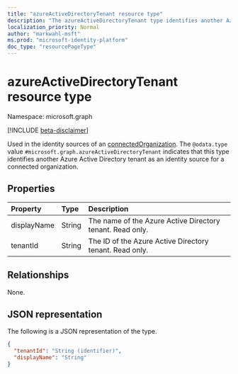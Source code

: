 ```yaml
---
title: "azureActiveDirectoryTenant resource type"
description: "The azureActiveDirectoryTenant type identifies another Azure Active Directory tenant as an identity source for a connected organization."
localization_priority: Normal
author: "markwahl-msft"
ms.prod: "microsoft-identity-platform"
doc_type: "resourcePageType"
---
```


# azureActiveDirectoryTenant resource type

Namespace: microsoft.graph

[!INCLUDE [beta-disclaimer](../../includes/beta-disclaimer.md)]

Used in the identity sources of an [connectedOrganization](connectedOrganization.md). The `@odata.type` value `#microsoft.graph.azureActiveDirectoryTenant` indicates that this type identifies another Azure Active Directory tenant as an identity source for a connected organization.

## Properties

| Property                     | Type                      | Description |
| :--------------------------- | :------------------------ | :---------- |
| displayName |String | The name of the Azure Active Directory tenant. Read only. |
| tenantId |String | The ID of the Azure Active Directory tenant. Read only. |

## Relationships

None.

## JSON representation

The following is a JSON representation of the type.

<!-- {
  "blockType": "resource",
  "optionalProperties": [

  ],
  "@odata.type": "microsoft.graph.azureActiveDirectoryTenant",
  "baseType": "microsoft.graph.identitySource"
}-->

```json
{
  "tenantId": "String (identifier)",
  "displayName": "String"
}
```

<!-- uuid: 16cd6b66-4b1a-43a1-adaf-3a886856ed98
2019-02-04 14:57:30 UTC -->
<!-- {
  "type": "#page.annotation",
  "description": "azureActiveDirectoryTenant resource type",
  "keywords": "",
  "section": "documentation",
  "tocPath": ""
}-->


